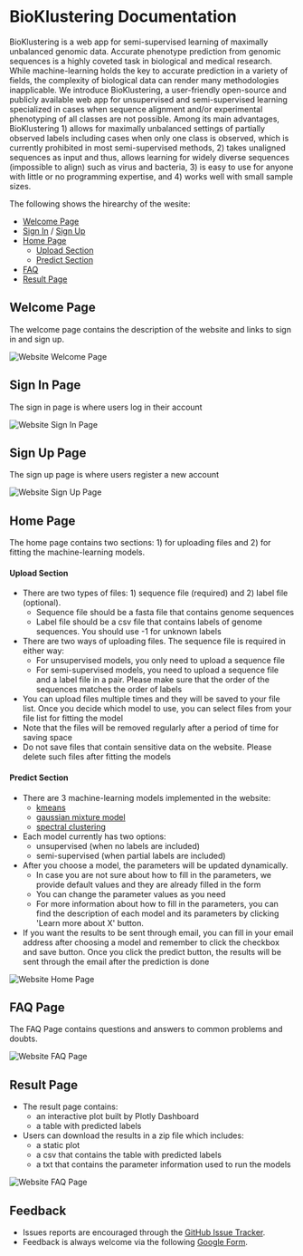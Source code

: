 # BioKlustering Documentation
BioKlustering is a web app for semi-supervised learning of maximally unbalanced genomic data.
Accurate phenotype prediction from genomic sequences is a highly coveted task in biological and medical research. While machine-learning holds the key to accurate prediction in a variety of fields, the complexity of biological data can render many methodologies inapplicable.
We introduce BioKlustering, a user-friendly open-source and publicly available web app for unsupervised and semi-supervised learning specialized in cases when sequence alignment and/or experimental phenotyping of all classes are not possible. 
Among its main advantages, BioKlustering 1) allows for maximally unbalanced settings of partially observed labels including cases when only one class is observed, which is currently prohibited in most semi-supervised methods, 2) takes unaligned sequences as input and thus, allows learning for widely diverse sequences (impossible to align) such as virus and bacteria, 3) is easy to use for anyone with little or no programming expertise, and 4) works well with small sample sizes.


The following shows the hirearchy of the wesite:
* [Welcome Page](#Welcome-Page)
* [Sign In](#Sign-In-Page) / [Sign Up](#Sign-Up-Page)
* [Home Page](#Home-Page)
    * [Upload Section](#Upload-Section)
    * [Predict Section](#Predict-Section)
* [FAQ](#FAQ-Page)
* [Result Page](#Result-Page)

## Welcome Page
The welcome page contains the description of the website and links to sign in and sign up.

![Website Welcome Page](Docs-Images/Website-Welcome-Page.png)

## Sign In Page
The sign in page is where users log in their account

![Website Sign In Page](Docs-Images/Website-SignIn-Page.png)

## Sign Up Page
The sign up page is where users register a new account

![Website Sign Up Page](Docs-Images/Website-SignUp-Page.png)

## Home Page
The home page contains two sections: 1) for uploading files and 2) for fitting the machine-learning models.

#### Upload Section
* There are two types of files: 1) sequence file (required) and 2) label file (optional).
    * Sequence file should be a fasta file that contains genome sequences
    * Label file should be a csv file that contains labels of genome sequences. You should use -1 for unknown labels  
* There are two ways of uploading files. The sequence file is required in either way:                          
    * For unsupervised models, you only need to upload a sequence file     
    * For semi-supervised models, you need to upload a sequence file and a label file in a pair. Please make sure that the order of the sequences matches the order of labels
* You can upload files multiple times and they will be saved to your file list. Once you decide which model to use, you can select files from your file list for fitting the model
* Note that the files will be removed regularly after a period of time for saving space
* Do not save files that contain sensitive data on the website. Please delete such files after fitting the models
#### Predict Section
* There are 3 machine-learning models implemented in the website: 
    * [kmeans](https://en.wikipedia.org/wiki/K-means_clustering)
    * [gaussian mixture model](https://en.wikipedia.org/wiki/Mixture_model)
    * [spectral clustering](https://en.wikipedia.org/wiki/Spectral_clustering)
* Each model currently has two options:
    * unsupervised (when no labels are included)
    * semi-supervised (when partial labels are included)
* After you choose a model, the parameters will be updated dynamically. 
    * In case you are not sure about how to fill in the parameters, we provide default values and they are already filled in the form
    * You can change the parameter values as you need
    * For more information about how to fill in the parameters, you can find the description of each model and its parameters by clicking 'Learn more about X' button.
* If you want the results to be sent through email, you can fill in your email address after choosing a model and remember to click the checkbox and save button. Once you click the predict button, the results will be sent through the email after the prediction is done
                                                             
![Website Home Page](Docs-Images/Website-Home-Page.png)

## FAQ Page
The FAQ Page contains questions and answers to common problems and doubts.

![Website FAQ Page](Docs-Images/Website-FAQ-Page.png)

## Result Page
* The result page contains:
    * an interactive plot built by Plotly Dashboard
    * a table with predicted labels
* Users can download the results in a zip file which includes:
    * a static plot
    * a csv that contains the table with predicted labels
    * a txt that contains the parameter information used to run the models

![Website FAQ Page](Docs-Images/Website-Result-Page.png)

## Feedback
* Issues reports are encouraged through the [GitHub Issue Tracker](https://github.com/solislemuslab/bioklustering/issues).
* Feedback is always welcome via the following [Google Form](https://forms.gle/SUYQ6X3WNotpQphj6).

